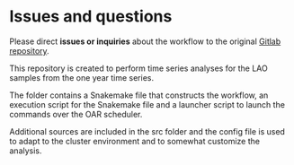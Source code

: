 # Issues and questions

Please direct **issues or inquiries** about the workflow to the original [Gitlab repository](https://git-r3lab.uni.lu/shaman.narayanasamy/LAO-time-series). 

This repository is created to perform time series analyses for the LAO samples from the one year time series. 

The folder contains a Snakemake file that constructs the workflow, an execution script for the Snakemake file and a launcher script to launch the commands over the OAR scheduler.

Additional sources are included in the src folder and the config file is used to adapt to the cluster environment and to somewhat customize the analysis.
